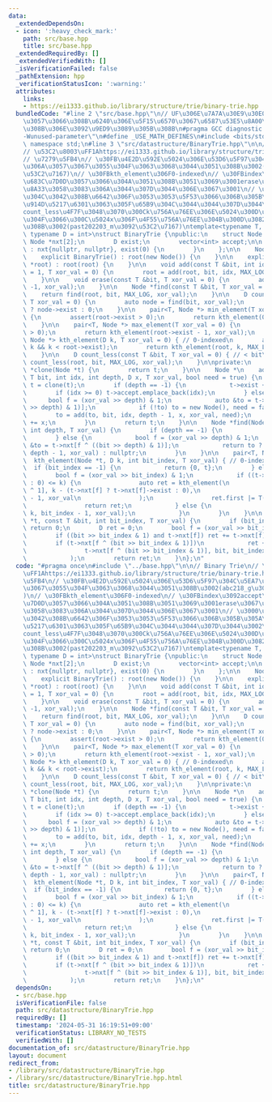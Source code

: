 ```yaml
---
data:
  _extendedDependsOn:
  - icon: ':heavy_check_mark:'
    path: src/base.hpp
    title: src/base.hpp
  _extendedRequiredBy: []
  _extendedVerifiedWith: []
  _isVerificationFailed: false
  _pathExtension: hpp
  _verificationStatusIcon: ':warning:'
  attributes:
    links:
    - https://ei1333.github.io/library/structure/trie/binary-trie.hpp
  bundledCode: "#line 2 \"src/base.hpp\"\n// UF\u306E\u7A7A\u30E9\u30E0\u30C0\u6E21\
    \u3057\u3066\u308B\u6240\u306E\u5F15\u6570\u3067\u6587\u53E5\u8A00\u308F\u308C\
    \u308B\u306E\u3092\u9ED9\u3089\u305B\u308B\n#pragma GCC diagnostic ignored \"\
    -Wunused-parameter\"\n#define _USE_MATH_DEFINES\n#include <bits/stdc++.h>\nusing\
    \ namespace std;\n#line 3 \"src/datastructure/BinaryTrie.hpp\"\n\n// Binary Trie\n\
    // \u53C2\u8003\uFF1Ahttps://ei1333.github.io/library/structure/trie/binary-trie.hpp\n\
    // \u7279\u5FB4\n// \u30FB\u4E2D\u592E\u5024\u306E\u53D6\u5F97\u304C\u5EA7\u5727\
    \u306A\u3057\u3067\u3055\u304F\u3063\u3068\u3044\u3051\u308B\u3002(abc218_g\u3092\
    \u53C2\u7167)\n// \u30FBkth_element\u306F0-indexed\n// \u30FBindex\u3092accept\u306B\
    \u683C\u7D0D\u3057\u3066\u304A\u3051\u308B\u3051\u3069\u3001erase\u3067\u6D88\u3059\
    \u8A33\u3058\u3083\u306A\u3044\u307D\u3044\u306E\u3067\u3001\n// \u3000\u524A\u9664\
    \u304C\u3042\u308B\u6642\u306F\u3053\u3053\u5F53\u3066\u306B\u305B\u305A\u5225\
    \u914D\u5217\u6301\u3063\u305F\u65B9\u304C\u3044\u3044\u307D\u3044\u3002\n// \u30FB\
    count_less\u4F7F\u3048\u3070\u300Ck\u756A\u76EE\u306E\u5024\u300D\u3058\u3083\u306A\
    \u304F\u3066\u300C\u5024x\u306F\u4F55\u756A\u76EE\u304B\u300D\u3082\u53D6\u308C\
    \u308B\u3002(past202203_m\u3092\u53C2\u7167)\ntemplate<typename T, int MAX_LOG,\
    \ typename D = int>\nstruct BinaryTrie {\npublic:\n    struct Node {\n       \
    \ Node *nxt[2];\n        D exist;\n        vector<int> accept;\n\n        Node()\
    \ : nxt{nullptr, nullptr}, exist(0) {\n        }\n    };\n\n    Node *root;\n\n\
    \    explicit BinaryTrie() : root(new Node()) {\n    }\n\n    explicit BinaryTrie(Node\
    \ *root) : root(root) {\n    }\n\n    void add(const T &bit, int idx = -1, D delta\
    \ = 1, T xor_val = 0) {\n        root = add(root, bit, idx, MAX_LOG, delta, xor_val);\n\
    \    }\n\n    void erase(const T &bit, T xor_val = 0) {\n        add(bit, -1,\
    \ -1, xor_val);\n    }\n\n    Node *find(const T &bit, T xor_val = 0) {\n    \
    \    return find(root, bit, MAX_LOG, xor_val);\n    }\n\n    D count(const T &bit,\
    \ T xor_val = 0) {\n        auto node = find(bit, xor_val);\n        return node\
    \ ? node->exist : 0;\n    }\n\n    pair<T, Node *> min_element(T xor_val = 0)\
    \ {\n        assert(root->exist > 0);\n        return kth_element(0, xor_val);\n\
    \    }\n\n    pair<T, Node *> max_element(T xor_val = 0) {\n        assert(root->exist\
    \ > 0);\n        return kth_element(root->exist - 1, xor_val);\n    }\n\n    pair<T,\
    \ Node *> kth_element(D k, T xor_val = 0) { // 0-indexed\n        assert(0 <=\
    \ k && k < root->exist);\n        return kth_element(root, k, MAX_LOG, xor_val);\n\
    \    }\n\n    D count_less(const T &bit, T xor_val = 0) { // < bit\n        return\
    \ count_less(root, bit, MAX_LOG, xor_val);\n    }\n\nprivate:\n    virtual Node\
    \ *clone(Node *t) {\n        return t;\n    }\n\n    Node *\n    add(Node *t,\
    \ T bit, int idx, int depth, D x, T xor_val, bool need = true) {\n        if (need)\
    \ t = clone(t);\n        if (depth == -1) {\n            t->exist += x;\n    \
    \        if (idx >= 0) t->accept.emplace_back(idx);\n        } else {\n      \
    \      bool f = (xor_val >> depth) & 1;\n            auto &to = t->nxt[f ^ ((bit\
    \ >> depth) & 1)];\n            if (!to) to = new Node(), need = false;\n    \
    \        to = add(to, bit, idx, depth - 1, x, xor_val, need);\n            t->exist\
    \ += x;\n        }\n        return t;\n    }\n\n    Node *find(Node *t, T bit,\
    \ int depth, T xor_val) {\n        if (depth == -1) {\n            return t;\n\
    \        } else {\n            bool f = (xor_val >> depth) & 1;\n            auto\
    \ &to = t->nxt[f ^ ((bit >> depth) & 1)];\n            return to ? find(to, bit,\
    \ depth - 1, xor_val) : nullptr;\n        }\n    }\n\n    pair<T, Node *>\n  \
    \  kth_element(Node *t, D k, int bit_index, T xor_val) { // 0-indexed\n      \
    \  if (bit_index == -1) {\n            return {0, t};\n        } else {\n    \
    \        bool f = (xor_val >> bit_index) & 1;\n            if ((t->nxt[f] ? t->nxt[f]->exist\
    \ : 0) <= k) {\n                auto ret = kth_element(\n                    t->nxt[f\
    \ ^ 1], k - (t->nxt[f] ? t->nxt[f]->exist : 0),\n                    bit_index\
    \ - 1, xor_val\n                );\n                ret.first |= T(1) << bit_index;\n\
    \                return ret;\n            } else {\n                return kth_element(t->nxt[f],\
    \ k, bit_index - 1, xor_val);\n            }\n        }\n    }\n\n    D count_less(Node\
    \ *t, const T &bit, int bit_index, T xor_val) {\n        if (bit_index == -1)\
    \ return 0;\n        D ret = 0;\n        bool f = (xor_val >> bit_index) & 1;\n\
    \        if ((bit >> bit_index & 1) and t->nxt[f]) ret += t->nxt[f]->exist;\n\
    \        if (t->nxt[f ^ (bit >> bit_index & 1)])\n            ret += count_less(\n\
    \                t->nxt[f ^ (bit >> bit_index & 1)], bit, bit_index - 1, xor_val\n\
    \            );\n        return ret;\n    }\n};\n"
  code: "#pragma once\n#include \"../base.hpp\"\n\n// Binary Trie\n// \u53C2\u8003\
    \uFF1Ahttps://ei1333.github.io/library/structure/trie/binary-trie.hpp\n// \u7279\
    \u5FB4\n// \u30FB\u4E2D\u592E\u5024\u306E\u53D6\u5F97\u304C\u5EA7\u5727\u306A\u3057\
    \u3067\u3055\u304F\u3063\u3068\u3044\u3051\u308B\u3002(abc218_g\u3092\u53C2\u7167\
    )\n// \u30FBkth_element\u306F0-indexed\n// \u30FBindex\u3092accept\u306B\u683C\
    \u7D0D\u3057\u3066\u304A\u3051\u308B\u3051\u3069\u3001erase\u3067\u6D88\u3059\u8A33\
    \u3058\u3083\u306A\u3044\u307D\u3044\u306E\u3067\u3001\n// \u3000\u524A\u9664\u304C\
    \u3042\u308B\u6642\u306F\u3053\u3053\u5F53\u3066\u306B\u305B\u305A\u5225\u914D\
    \u5217\u6301\u3063\u305F\u65B9\u304C\u3044\u3044\u307D\u3044\u3002\n// \u30FB\
    count_less\u4F7F\u3048\u3070\u300Ck\u756A\u76EE\u306E\u5024\u300D\u3058\u3083\u306A\
    \u304F\u3066\u300C\u5024x\u306F\u4F55\u756A\u76EE\u304B\u300D\u3082\u53D6\u308C\
    \u308B\u3002(past202203_m\u3092\u53C2\u7167)\ntemplate<typename T, int MAX_LOG,\
    \ typename D = int>\nstruct BinaryTrie {\npublic:\n    struct Node {\n       \
    \ Node *nxt[2];\n        D exist;\n        vector<int> accept;\n\n        Node()\
    \ : nxt{nullptr, nullptr}, exist(0) {\n        }\n    };\n\n    Node *root;\n\n\
    \    explicit BinaryTrie() : root(new Node()) {\n    }\n\n    explicit BinaryTrie(Node\
    \ *root) : root(root) {\n    }\n\n    void add(const T &bit, int idx = -1, D delta\
    \ = 1, T xor_val = 0) {\n        root = add(root, bit, idx, MAX_LOG, delta, xor_val);\n\
    \    }\n\n    void erase(const T &bit, T xor_val = 0) {\n        add(bit, -1,\
    \ -1, xor_val);\n    }\n\n    Node *find(const T &bit, T xor_val = 0) {\n    \
    \    return find(root, bit, MAX_LOG, xor_val);\n    }\n\n    D count(const T &bit,\
    \ T xor_val = 0) {\n        auto node = find(bit, xor_val);\n        return node\
    \ ? node->exist : 0;\n    }\n\n    pair<T, Node *> min_element(T xor_val = 0)\
    \ {\n        assert(root->exist > 0);\n        return kth_element(0, xor_val);\n\
    \    }\n\n    pair<T, Node *> max_element(T xor_val = 0) {\n        assert(root->exist\
    \ > 0);\n        return kth_element(root->exist - 1, xor_val);\n    }\n\n    pair<T,\
    \ Node *> kth_element(D k, T xor_val = 0) { // 0-indexed\n        assert(0 <=\
    \ k && k < root->exist);\n        return kth_element(root, k, MAX_LOG, xor_val);\n\
    \    }\n\n    D count_less(const T &bit, T xor_val = 0) { // < bit\n        return\
    \ count_less(root, bit, MAX_LOG, xor_val);\n    }\n\nprivate:\n    virtual Node\
    \ *clone(Node *t) {\n        return t;\n    }\n\n    Node *\n    add(Node *t,\
    \ T bit, int idx, int depth, D x, T xor_val, bool need = true) {\n        if (need)\
    \ t = clone(t);\n        if (depth == -1) {\n            t->exist += x;\n    \
    \        if (idx >= 0) t->accept.emplace_back(idx);\n        } else {\n      \
    \      bool f = (xor_val >> depth) & 1;\n            auto &to = t->nxt[f ^ ((bit\
    \ >> depth) & 1)];\n            if (!to) to = new Node(), need = false;\n    \
    \        to = add(to, bit, idx, depth - 1, x, xor_val, need);\n            t->exist\
    \ += x;\n        }\n        return t;\n    }\n\n    Node *find(Node *t, T bit,\
    \ int depth, T xor_val) {\n        if (depth == -1) {\n            return t;\n\
    \        } else {\n            bool f = (xor_val >> depth) & 1;\n            auto\
    \ &to = t->nxt[f ^ ((bit >> depth) & 1)];\n            return to ? find(to, bit,\
    \ depth - 1, xor_val) : nullptr;\n        }\n    }\n\n    pair<T, Node *>\n  \
    \  kth_element(Node *t, D k, int bit_index, T xor_val) { // 0-indexed\n      \
    \  if (bit_index == -1) {\n            return {0, t};\n        } else {\n    \
    \        bool f = (xor_val >> bit_index) & 1;\n            if ((t->nxt[f] ? t->nxt[f]->exist\
    \ : 0) <= k) {\n                auto ret = kth_element(\n                    t->nxt[f\
    \ ^ 1], k - (t->nxt[f] ? t->nxt[f]->exist : 0),\n                    bit_index\
    \ - 1, xor_val\n                );\n                ret.first |= T(1) << bit_index;\n\
    \                return ret;\n            } else {\n                return kth_element(t->nxt[f],\
    \ k, bit_index - 1, xor_val);\n            }\n        }\n    }\n\n    D count_less(Node\
    \ *t, const T &bit, int bit_index, T xor_val) {\n        if (bit_index == -1)\
    \ return 0;\n        D ret = 0;\n        bool f = (xor_val >> bit_index) & 1;\n\
    \        if ((bit >> bit_index & 1) and t->nxt[f]) ret += t->nxt[f]->exist;\n\
    \        if (t->nxt[f ^ (bit >> bit_index & 1)])\n            ret += count_less(\n\
    \                t->nxt[f ^ (bit >> bit_index & 1)], bit, bit_index - 1, xor_val\n\
    \            );\n        return ret;\n    }\n};\n"
  dependsOn:
  - src/base.hpp
  isVerificationFile: false
  path: src/datastructure/BinaryTrie.hpp
  requiredBy: []
  timestamp: '2024-05-31 16:19:51+09:00'
  verificationStatus: LIBRARY_NO_TESTS
  verifiedWith: []
documentation_of: src/datastructure/BinaryTrie.hpp
layout: document
redirect_from:
- /library/src/datastructure/BinaryTrie.hpp
- /library/src/datastructure/BinaryTrie.hpp.html
title: src/datastructure/BinaryTrie.hpp
---
```

